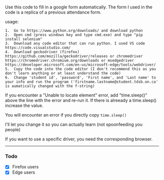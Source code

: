 Use this code to fill in a google form automatically.
The form I used in the code is a replica of a previous attendance form.

usage:
    
    1.  Go to https://www.python.org/downloads/ and download python 
    2.  Open cmd (press windows key and type cmd.exe) and type "pip install selenium" 
    3.  Download any code editor that can run python. I used VS code https://code.visualstudio.com/ 
    4.  Download geckodriver (firefox) https://github.com/mozilla/geckodriver/releases or chromedriver https://chromedriver.chromium.org/downloads or msedgedriver https://developer.microsoft.com/en-us/microsoft-edge/tools/webdriver/
    5.  Copy the code into the code editor (I don't recommend this as you don't learn anything or at least understand the code) 
    6.  Change 'student id', 'password', 'First name', and 'Last name' to your info and run the program ('firstname.lastname@student.tdsb.on.ca' is aumatically changed with the f-string)
   
If you encounter a "Unable to locate element" error, add "time.sleep()" above the line with the error and re-run it.
If there is alreeady a time.sleep() increase the value.

You will encounter an error if you directly copy ```time.sleep()```


I'll let you change it so you can actually learn (not spoonfeeding you people)

If you want to use a specific driver, you need the corresponding browser.




------------------------------------------



### Todo

- [x] Firefox users
- [x] Edge users
